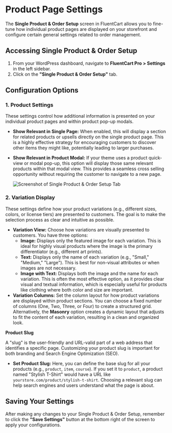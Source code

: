  # Product Page Settings 

The **Single Product & Order Setup** screen in FluentCart allows you to fine-tune how individual product pages are displayed on your storefront and configure certain general settings related to order management.

## Accessing Single Product & Order Setup

1.  From your WordPress dashboard, navigate to **FluentCart Pro > Settings** in the left sidebar.
2.  Click on the **"Single Product & Order Setup"** tab.

## Configuration Options

### 1. Product Settings

These settings control how additional information is presented on your individual product pages and within product pop-up modals.

* **Show Relevant in Single Page:** When enabled, this will display a section for related products or upsells directly on the single product page. This is a highly effective strategy for encouraging customers to discover other items they might like, potentially leading to larger purchases.
* **Show Relevant in Product Modal:** If your theme uses a product quick-view or modal pop-up, this option will display those same relevant products within that modal view. This provides a seamless cross selling opportunity without requiring the customer to navigate to a new page.

    ![Screenshot of Single Product & Order Setup Tab](/images/settings-configuration/product-page-settings/single-product-order-setup.png)

### 2. Variation Display

These settings define how your product variations (e.g., different sizes, colors, or license tiers) are presented to customers. The goal is to make the selection process as clear and intuitive as possible.

* **Variation View:** Choose how variations are visually presented to customers. You have three options:
    * **Image:** Displays only the featured image for each variation. This is ideal for highly visual products where the image is the primary differentiator (e.g., different art prints).
    * **Text:** Displays only the name of each variation (e.g., "Small," "Medium," "Large"). This is best for non-visual attributes or when images are not necessary.
    * **Image with Text:** Displays both the image and the name for each variation. This is often the most effective option, as it provides clear visual and textual information, which is especially useful for products like clothing where both color and size are important.
* **Variation Columns:** Set the column layout for how product variations are displayed within product sections. You can choose a fixed number of columns (One, Two, Three, or Four) to create a structured grid. Alternatively, the **Masonry** option creates a dynamic layout that adjusts to fit the content of each variation, resulting in a clean and organized look.

**Product Slug**

A "slug" is the user-friendly and URL-valid part of a web address that identifies a specific page. Customizing your product slug is important for both branding and Search Engine Optimization (SEO).

* **Set Product Slug:** Here, you can define the base slug for all your products (e.g., `product`, `item`, `course`). If you set it to `product`, a product named "Stylish T-Shirt" would have a URL like `yourstore.com/product/stylish-t-shirt`. Choosing a relevant slug can help search engines and users understand what the page is about.

## Saving Your Settings

After making any changes to your Single Product & Order Setup, remember to click the **"Save Settings"** button at the bottom right of the screen to apply your configurations.

